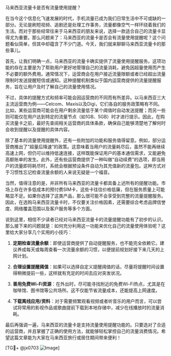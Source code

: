 马来西亚流量卡是否有流量使用提醒？

在当今这个信息化飞速发展的时代，手机流量已成为我们日常生活中不可或缺的一部分。无论是刷短视频、追剧还是处理工作事务，流量都像空气一样环绕着我们的生活。而对于那些经常往来于马来西亚的朋友来说，选择一款适合自己的流量卡显得尤为重要。那么问题来了：马来西亚的流量卡是否会有流量使用提醒呢？这个问题看似简单，但其中却蕴含了不少门道。今天，我们就来聊聊马来西亚流量卡的那些事儿。

首先，让我们明确一点，马来西亚的流量卡确实提供了流量使用提醒服务。这项功能的存在主要是为了帮助用户更好地管理自己的流量消耗，避免因超量使用而产生不必要的额外费用。通常情况下，运营商会在用户接近流量限额或者已经超出流量限制时发送提醒短信或通知。这种提醒机制类似于国内运营商提供的流量提醒服务，旨在让用户及时了解自己的流量使用情况。

不过，具体的提醒方式和频率可能会因运营商的不同而有所差异。以马来西亚三大主流运营商为例——Celcom、Maxis以及Digi，它们各自的服务政策略有不同。比如，某些运营商可能会在用户剩余流量低于某个阈值时自动发送提醒；而另一些则可能仅在用户达到特定的流量节点（如1GB、5GB）时才进行提示。因此，在购买流量卡之前，最好先查阅相关运营商的具体条款，确保自己能够清楚地了解何时会收到提醒以及提醒的具体内容。

除了基本的流量使用提醒外，还有一些附加的功能和服务值得留意。例如，部分运营商推出了“超量后降速”的政策。这意味着当用户的流量耗尽后，虽然不能再继续高速上网，但仍可以维持低速连接，这样既能保证用户的基本通信需求，又能避免高额账单的发生。此外，还有些运营商提供了一种叫做“自动续费”的选项，即当用户的流量即将耗尽时，系统会根据预设条件自动为其充值新的流量包。这种方式对于习惯性忘记检查流量余额的人来说无疑是一个福音。

当然，值得注意的是，并非所有马来西亚的流量卡都具备上述所有的提醒功能。市场上存在许多低成本的预付费SIM卡，这些卡往往价格低廉，但在服务质量上可能略显不足。如果你选择了这类产品，那么很可能不会享受到完整的流量提醒服务。因此，在选购马来西亚流量卡时，不仅要关注价格因素，还需要综合考虑品牌信誉度、网络覆盖范围以及客户服务等多个方面。

说到这里，相信不少读者已经对马来西亚流量卡的流量提醒功能有了初步的认识。那么接下来的问题就是：如何充分利用这一功能来优化自己的流量使用体验呢？这里给大家分享几个实用的小技巧：

1. **定期检查流量余额**：即使运营商提供了自动提醒服务，也不能完全依赖它。建议养成每天或每周查看一次流量余额的习惯，以便提前规划好接下来几天的上网计划。
   
2. **合理设置提醒阈值**：如果可以选择自定义提醒阈值的话，尽量将提醒时间设置得稍微提前一些，这样就有充足的时间去应对突发状况。
   
3. **善用免费Wi-Fi资源**：在外出时，尽可能寻找附近的免费Wi-Fi热点，尤其是在咖啡馆、图书馆等公共场所。这不仅能节省流量成本，还能提高上网速度。
   
4. **下载离线应用/资料**：对于需要频繁观看视频或者听音乐的用户而言，可以尝试将常用的影视作品或歌曲提前下载到本地存储中，减少在线播放时的流量消耗。

最后再强调一遍，马来西亚的流量卡是支持流量使用提醒功能的。只要选对了合适的运营商，并且掌握了正确的使用方法，就能够轻松掌控自己的流量消费情况。希望这篇文章能为大家在马来西亚旅行或居住期间带来便利！

[TG💪+ @jx0703 ![Image](https://github.com/user-attachments/assets/dbca1d08-cadb-493c-b0ec-ad6f7a83f270)]